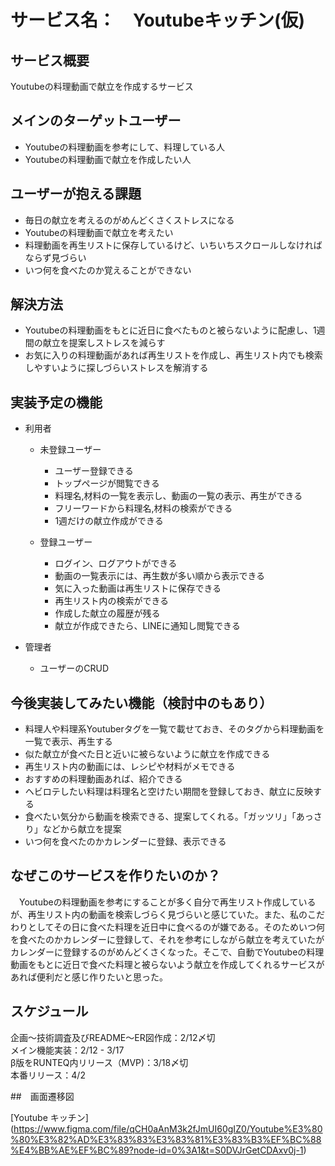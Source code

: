 # サービス名：　Youtubeキッチン(仮)
## サービス概要
Youtubeの料理動画で献立を作成するサービス

## メインのターゲットユーザー
- Youtubeの料理動画を参考にして、料理している人</br>
- Youtubeの料理動画で献立を作成したい人</br>

## ユーザーが抱える課題
- 毎日の献立を考えるのがめんどくさくストレスになる</br>
- Youtubeの料理動画で献立を考えたい</br>
- 料理動画を再生リストに保存しているけど、いちいちスクロールしなければならず見づらい</br>
- いつ何を食べたのか覚えることができない

## 解決方法
- Youtubeの料理動画をもとに近日に食べたものと被らないように配慮し、1週間の献立を提案しストレスを減らす</br>
- お気に入りの料理動画があれば再生リストを作成し、再生リスト内でも検索しやすいように探しづらいストレスを解消する

## 実装予定の機能
- 利用者</br>
  - 未登録ユーザー</br>
    - ユーザー登録できる</br>
    - トップページが閲覧できる</br>
    - 料理名,材料の一覧を表示し、動画の一覧の表示、再生ができる</br>
    - フリーワードから料理名,材料の検索ができる</br>
    - 1週だけの献立作成ができる</br>

  - 登録ユーザー</br>
    - ログイン、ログアウトができる</br>
    - 動画の一覧表示には、再生数が多い順から表示できる</br>
    - 気に入った動画は再生リストに保存できる</br>
    - 再生リスト内の検索ができる<br>
    - 作成した献立の履歴が残る<br>
    - 献立が作成できたら、LINEに通知し閲覧できる</br>

- 管理者</br>
  - ユーザーのCRUD</br>

## 今後実装してみたい機能（検討中のもあり）
- 料理人や料理系Youtuberタグを一覧で載せておき、そのタグから料理動画を一覧で表示、再生する</br>
- 似た献立が食べた日と近いに被らないように献立を作成できる</br>
- 再生リスト内の動画には、レシピや材料がメモできる</br>
- おすすめの料理動画あれば、紹介できる</br>
- ヘビロテしたい料理は料理名と空けたい期間を登録しておき、献立に反映する</br>
- 食べたい気分から動画を検索できる、提案してくれる。「ガッツリ」「あっさり」などから献立を提案</br>
- いつ何を食べたのかカレンダーに登録、表示できる

## なぜこのサービスを作りたいのか？
　Youtubeの料理動画を参考にすることが多く自分で再生リスト作成しているが、再生リスト内の動画を検索しづらく見づらいと感じていた。また、私のこだわりとしてその日に食べた料理を近日中に食べるのが嫌である。そのためいつ何を食べたのかカレンダーに登録して、それを参考にしながら献立を考えていたがカレンダーに登録するのがめんどくさくなった。そこで、自動でYoutubeの料理動画をもとに近日で食べた料理と被らないよう献立を作成してくれるサービスがあれば便利だと感じ作りたいと思った。


## スケジュール
企画〜技術調査及びREADME〜ER図作成：2/12〆切</br>
メイン機能実装：2/12 - 3/17</br>
β版をRUNTEQ内リリース（MVP)：3/18〆切</br>
本番リリース：4/2

##　画面遷移図

[Youtube キッチン]
(https://www.figma.com/file/qCH0aAnM3k2fJmUI60gIZ0/Youtube%E3%80%80%E3%82%AD%E3%83%83%E3%83%81%E3%83%B3%EF%BC%88%E4%BB%AE%EF%BC%89?node-id=0%3A1&t=S0DVJrGetCDAxv0j-1)
